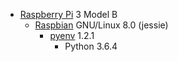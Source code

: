 * [Raspberry Pi](https://ja.wikipedia.org/wiki/Raspberry_Pi) 3 Model B
    * [Raspbian](http://ytyaru.hatenablog.com/entry/2016/12/01/100000) GNU/Linux 8.0 (jessie)
        * [pyenv](http://ytyaru.hatenablog.com/entry/2019/01/06/000000) 1.2.1
            * Python 3.6.4

